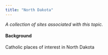 ```yaml
---
title: "North Dakota"
---
```



*A collection of sites associated with this topic.*

#### Background

Catholic places of interest in North Dakota


